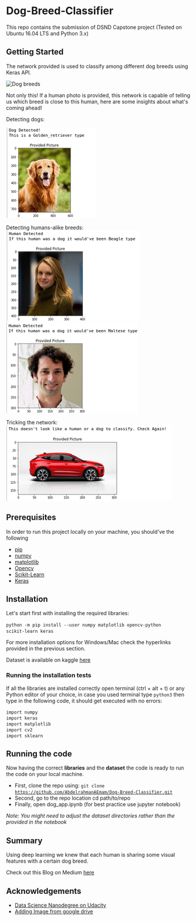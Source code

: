 # Dog-Breed-Classifier
This repo contains the submission of DSND Capstone project (Tested on Ubuntu 16.04 LTS and Python 3.x)

## Getting Started
The network provided is used to classify among different dog breeds using Keras API.

![Dog breeds](https://cdn.shopify.com/s/files/1/1876/1163/articles/different_dog_breeds_1024x1024.jpg?v=1549800021)

Not only this! If a human photo is provided, this network is capable of telling us which breed is close to this human, here are some insights about what's coming ahead!

Detecting dogs:

![Dog detected](imgs/model_dog0.png)

Detecting humans-alike breeds:
![Human detected](imgs/model_human0.png)
![Human detected](imgs/model_human1.png)

Tricking the network:
![None detected](imgs/model_de0.png)


## Prerequisites
In order to run this project locally on your machine, you should've the following

- [pip](https://www.tecmint.com/install-pip-in-linux/)
- [numpy](https://docs.scipy.org/doc/numpy/user/install.html)
- [matplotlib](https://matplotlib.org/3.1.1/users/installing.html)
- [Opencv](https://docs.opencv.org/master/d7/d9f/tutorial_linux_install.html)
- [Scikit-Learn](https://scikit-learn.org/stable/install.html)
- [Keras](https://keras.io/#installation)

## Installation
Let's start first with installing the required libraries:

<code>python -m pip install --user numpy matplotlib opencv-python scikit-learn keras</code>

For more installation options for Windows/Mac check the hyperlinks provided in the previous section.

Dataset is available on kaggle [here](https://www.kaggle.com/c/dog-breed-identification/data)


### Running the installation tests

If all the libraries are installed correctly open terminal (ctrl + alt + t) or any Python editor of your choice,
in case you used terminal type <code>python3</code> then type in the following code, it should get executed with no errors:

```
import numpy
import keras
import matplotlib
import cv2
import sklearn
```

## Running the code
Now having the correct **libraries** and the **dataset** the code is ready to run the code on your local machine.

- First, clone the repo using: <code>git clone https://github.com/AbdelrahmanAEmam/Dog-Breed-Classifier.git</code>
- Second, go to the repo location cd path/to/repo
- Finally, open dog_app.ipynb (for best practice use jupyter notebook)

*Note: You might need to adjust the dataset directories rather than the provided in the notebook*

## Summary
Using deep learning we knew that each human is sharing some visual features with a certain dog breed.

Check out this Blog on Medium [here](https://medium.com/@abdelrahman.aemam96/dog-breed-classification-with-deep-learning-in-simple-english-and-minimal-code-85448157ad31)

## Acknowledgements
- [Data Science Nanodegree on Udacity](https://www.udacity.com/course/data-scientist-nanodegree--nd025)
- [Adding Image from google drive](https://stackoverflow.com/questions/52063556/add-image-to-github-readme-md-from-google-drive)
